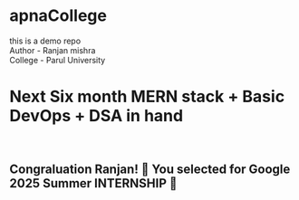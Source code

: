 # apnaCollege
this is a demo repo
<br>
Author - Ranjan mishra
<br>
College - Parul University
<br>
<h1>Next Six month MERN stack + Basic DevOps + DSA in hand</h1>
<br>
<h2>Congraluation Ranjan! 🎉 You selected for Google 2025 Summer INTERNSHIP 👏</h2>
